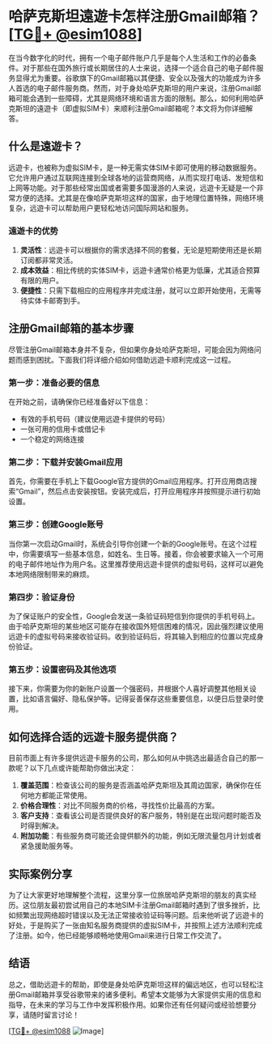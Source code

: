 # 哈萨克斯坦遠遊卡怎样注册Gmail邮箱？[[TG💪+ @esim1088](https://t.me/s/esim1088)]

在当今数字化的时代，拥有一个电子邮件账户几乎是每个人生活和工作的必备条件。对于那些在国外旅行或长期居住的人士来说，选择一个适合自己的电子邮件服务显得尤为重要。谷歌旗下的Gmail邮箱以其便捷、安全以及强大的功能成为许多人首选的电子邮件服务商。然而，对于身处哈萨克斯坦的用户来说，注册Gmail邮箱可能会遇到一些障碍，尤其是网络环境和语言方面的限制。那么，如何利用哈萨克斯坦的遠遊卡（即虚拟SIM卡）来顺利注册Gmail邮箱呢？本文将为你详细解答。

## 什么是遠遊卡？

远遊卡，也被称为虚拟SIM卡，是一种无需实体SIM卡即可使用的移动数据服务。它允许用户通过互联网连接到全球各地的运营商网络，从而实现打电话、发短信和上网等功能。对于那些经常出国或者需要多国漫游的人来说，远遊卡无疑是一个非常方便的选择。尤其是在像哈萨克斯坦这样的国家，由于地理位置特殊，网络环境复杂，远遊卡可以帮助用户更轻松地访问国际网站和服务。

### 遠遊卡的优势

1. **灵活性**：远遊卡可以根据你的需求选择不同的套餐，无论是短期使用还是长期订阅都非常灵活。
2. **成本效益**：相比传统的实体SIM卡，远遊卡通常价格更为低廉，尤其适合预算有限的用户。
3. **便捷性**：只需下载相应的应用程序并完成注册，就可以立即开始使用，无需等待实体卡邮寄到手。

## 注册Gmail邮箱的基本步骤

尽管注册Gmail邮箱本身并不复杂，但如果你身处哈萨克斯坦，可能会因为网络问题而感到困扰。下面我们将详细介绍如何借助远遊卡顺利完成这一过程。

### 第一步：准备必要的信息

在开始之前，请确保你已经准备好以下信息：
- 有效的手机号码（建议使用远遊卡提供的号码）
- 一张可用的信用卡或借记卡
- 一个稳定的网络连接

### 第二步：下载并安装Gmail应用

首先，你需要在手机上下载Google官方提供的Gmail应用程序。打开应用商店搜索“Gmail”，然后点击安装按钮。安装完成后，打开应用程序并按照提示进行初始设置。

### 第三步：创建Google账号

当你第一次启动Gmail时，系统会引导你创建一个新的Google账号。在这个过程中，你需要填写一些基本信息，如姓名、生日等。接着，你会被要求输入一个可用的电子邮件地址作为用户名。这里推荐使用远遊卡提供的虚拟号码，这样可以避免本地网络限制带来的麻烦。

### 第四步：验证身份

为了保证账户的安全性，Google会发送一条验证码短信到你提供的手机号码上。由于哈萨克斯坦的某些地区可能存在接收国外短信困难的情况，因此强烈建议使用远遊卡的虚拟号码来接收验证码。收到验证码后，将其输入到相应的位置以完成身份验证。

### 第五步：设置密码及其他选项

接下来，你需要为你的新账户设置一个强密码，并根据个人喜好调整其他相关设置，比如语言偏好、隐私保护等。记得妥善保存这些重要信息，以便日后登录时使用。

## 如何选择合适的远遊卡服务提供商？

目前市面上有许多提供远遊卡服务的公司，那么如何从中挑选出最适合自己的那一款呢？以下几点或许能帮助你做出决定：

1. **覆盖范围**：检查该公司的服务是否涵盖哈萨克斯坦及其周边国家，确保你在任何地方都能正常使用。
2. **价格合理性**：对比不同服务商的价格，寻找性价比最高的方案。
3. **客户支持**：查看该公司是否提供良好的客户服务，特别是在出现问题时能否及时得到解决。
4. **附加功能**：有些服务商可能还会提供额外的功能，例如无限流量包月计划或者紧急援助服务等。

## 实际案例分享

为了让大家更好地理解整个流程，这里分享一位旅居哈萨克斯坦的朋友的真实经历。这位朋友最初尝试用自己的本地SIM卡注册Gmail邮箱时遇到了很多挫折，比如频繁出现网络超时错误以及无法正常接收验证码等问题。后来他听说了远遊卡的好处，于是购买了一张由知名服务商提供的虚拟SIM卡，并按照上述方法顺利完成了注册。如今，他已经能够顺畅地使用Gmail来进行日常工作交流了。

## 结语

总之，借助远遊卡的帮助，即使是身处哈萨克斯坦这样的偏远地区，也可以轻松注册Gmail邮箱并享受谷歌带来的诸多便利。希望本文能够为大家提供实用的信息和指导，在未来的学习与工作中发挥积极作用。如果你还有任何疑问或经验想要分享，请随时留言讨论！

[[TG💪+ @esim1088](https://t.me/s/esim1088) ![Image](https://i.postimg.cc/4NQfJmqS/Snipaste-2025-05-13-00-14-12.png)]